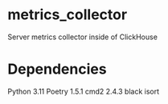 # metrics_collector
Server metrics collector inside of ClickHouse

# Dependencies
Python 3.11
Poetry 1.5.1
cmd2 2.4.3
black
isort